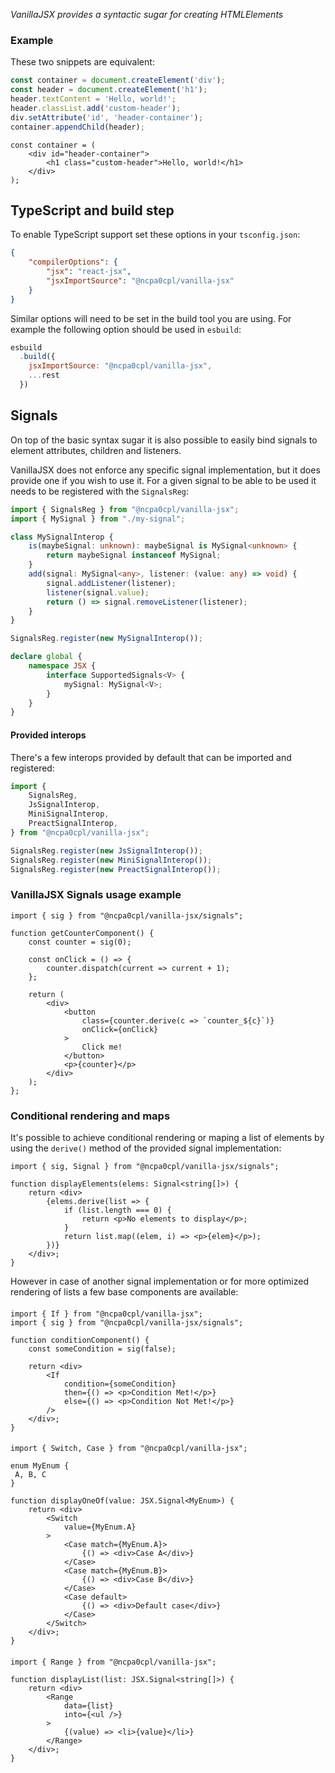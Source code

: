 *VanillaJSX provides a syntactic sugar for creating HTMLElements*

### Example

These two snippets are equivalent:

```typescript
const container = document.createElement('div');
const header = document.createElement('h1');
header.textContent = 'Hello, world!';
header.classList.add('custom-header');
div.setAttribute('id', 'header-container');
container.appendChild(header);
```

```tsx
const container = (
    <div id="header-container">
        <h1 class="custom-header">Hello, world!</h1>
    </div>
);
```

## TypeScript and build step

To enable TypeScript support set these options in your `tsconfig.json`:

```json
{
    "compilerOptions": {
        "jsx": "react-jsx",
        "jsxImportSource": "@ncpa0cpl/vanilla-jsx"
    }
}
```

Similar options will need to be set in the build tool you are using. For example the following option should be used in `esbuild`:

```javascript
esbuild
  .build({
    jsxImportSource: "@ncpa0cpl/vanilla-jsx",
    ...rest
  })
```

## Signals

On top of the basic syntax sugar it is also possible to easily bind signals to element attributes, children and listeners.

VanillaJSX does not enforce any specific signal implementation, but it does provide one if you wish to use it. For a given signal to be able to be used it needs to be registered with the `SignalsReg`:

```typescript
import { SignalsReg } from "@ncpa0cpl/vanilla-jsx";
import { MySignal } from "./my-signal";

class MySignalInterop {
    is(maybeSignal: unknown): maybeSignal is MySignal<unknown> {
        return maybeSignal instanceof MySignal;
    }
    add(signal: MySignal<any>, listener: (value: any) => void) {
        signal.addListener(listener);
        listener(signal.value);
        return () => signal.removeListener(listener);
    }
}

SignalsReg.register(new MySignalInterop());

declare global {
    namespace JSX {
        interface SupportedSignals<V> {
            mySignal: MySignal<V>;
        }
    }
}
```

#### Provided interops

There's a few interops provided by default that can be imported and registered:


```typescript
import {
    SignalsReg,
    JsSignalInterop,
    MiniSignalInterop,
    PreactSignalInterop,
} from "@ncpa0cpl/vanilla-jsx";

SignalsReg.register(new JsSignalInterop());
SignalsReg.register(new MiniSignalInterop());
SignalsReg.register(new PreactSignalInterop());
```

### VanillaJSX Signals usage example

```tsx
import { sig } from "@ncpa0cpl/vanilla-jsx/signals";

function getCounterComponent() {
    const counter = sig(0);

    const onClick = () => {
        counter.dispatch(current => current + 1);
    };

    return (
        <div>
            <button 
                class={counter.derive(c => `counter_${c}`)} 
                onClick={onClick}
            >
                Click me!
            </button>
            <p>{counter}</p>
        </div>
    );
};
```

### Conditional rendering and maps

It's possible to achieve conditional rendering or maping a list of elements by using the `derive()` method of the provided signal implementation:

```tsx
import { sig, Signal } from "@ncpa0cpl/vanilla-jsx/signals";

function displayElements(elems: Signal<string[]>) {
    return <div>
        {elems.derive(list => {
            if (list.length === 0) {
                return <p>No elements to display</p>;
            }
            return list.map((elem, i) => <p>{elem}</p>);
        })}
    </div>;
}
```

However in case of another signal implementation or for more optimized rendering of lists a few base components are available:

#### <If>

```tsx
import { If } from "@ncpa0cpl/vanilla-jsx";
import { sig } from "@ncpa0cpl/vanilla-jsx/signals";

function conditionComponent() {
    const someCondition = sig(false);

    return <div>
        <If 
            condition={someCondition}
            then={() => <p>Condition Met!</p>}
            else={() => <p>Condition Not Met!</p>}
        />
    </div>;
}
```

#### <Switch>

```tsx
import { Switch, Case } from "@ncpa0cpl/vanilla-jsx";

enum MyEnum {
 A, B, C
}

function displayOneOf(value: JSX.Signal<MyEnum>) {
    return <div>
        <Switch
            value={MyEnum.A}
        >
            <Case match={MyEnum.A}>
                {() => <div>Case A</div>}
            </Case>
            <Case match={MyEnum.B}>
                {() => <div>Case B</div>}
            </Case>
            <Case default>
                {() => <div>Default case</div>}
            </Case>
        </Switch>
    </div>;
}
```

#### <Range>

```tsx
import { Range } from "@ncpa0cpl/vanilla-jsx";

function displayList(list: JSX.Signal<string[]>) {
    return <div>
        <Range
            data={list}
            into={<ul />}
        >
            {(value) => <li>{value}</li>}
        </Range>
    </div>;
}
```